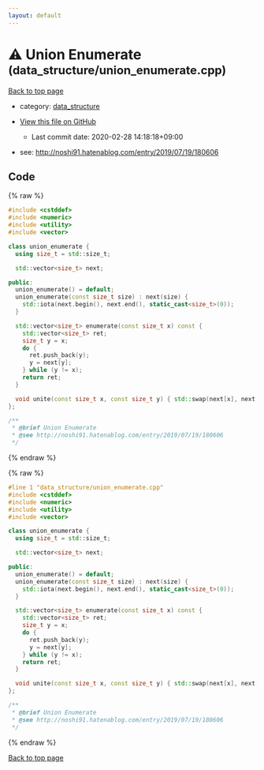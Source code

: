 ```yaml
---
layout: default
---
```


<!-- mathjax config similar to math.stackexchange -->
<script type="text/javascript" async
  src="https://cdnjs.cloudflare.com/ajax/libs/mathjax/2.7.5/MathJax.js?config=TeX-MML-AM_CHTML">
</script>
<script type="text/x-mathjax-config">
  MathJax.Hub.Config({
    TeX: { equationNumbers: { autoNumber: "AMS" }},
    tex2jax: {
      inlineMath: [ ['$','$'] ],
      processEscapes: true
    },
    "HTML-CSS": { matchFontHeight: false },
    displayAlign: "left",
    displayIndent: "2em"
  });
</script>

<script type="text/javascript" src="https://cdnjs.cloudflare.com/ajax/libs/jquery/3.4.1/jquery.min.js"></script>
<script src="https://cdn.jsdelivr.net/npm/jquery-balloon-js@1.1.2/jquery.balloon.min.js" integrity="sha256-ZEYs9VrgAeNuPvs15E39OsyOJaIkXEEt10fzxJ20+2I=" crossorigin="anonymous"></script>
<script type="text/javascript" src="../../assets/js/copy-button.js"></script>
<link rel="stylesheet" href="../../assets/css/copy-button.css" />


# :warning: Union Enumerate <small>(data_structure/union_enumerate.cpp)</small>

<a href="../../index.html">Back to top page</a>

* category: <a href="../../index.html#c8f6850ec2ec3fb32f203c1f4e3c2fd2">data_structure</a>
* <a href="{{ site.github.repository_url }}/blob/master/data_structure/union_enumerate.cpp">View this file on GitHub</a>
    - Last commit date: 2020-02-28 14:18:18+09:00


* see: <a href="http://noshi91.hatenablog.com/entry/2019/07/19/180606">http://noshi91.hatenablog.com/entry/2019/07/19/180606</a>


## Code

<a id="unbundled"></a>
{% raw %}
```cpp
#include <cstddef>
#include <numeric>
#include <utility>
#include <vector>

class union_enumerate {
  using size_t = std::size_t;

  std::vector<size_t> next;

public:
  union_enumerate() = default;
  union_enumerate(const size_t size) : next(size) {
    std::iota(next.begin(), next.end(), static_cast<size_t>(0));
  }

  std::vector<size_t> enumerate(const size_t x) const {
    std::vector<size_t> ret;
    size_t y = x;
    do {
      ret.push_back(y);
      y = next[y];
    } while (y != x);
    return ret;
  }

  void unite(const size_t x, const size_t y) { std::swap(next[x], next[y]); }
};

/**
 * @brief Union Enumerate
 * @see http://noshi91.hatenablog.com/entry/2019/07/19/180606
 */

```
{% endraw %}

<a id="bundled"></a>
{% raw %}
```cpp
#line 1 "data_structure/union_enumerate.cpp"
#include <cstddef>
#include <numeric>
#include <utility>
#include <vector>

class union_enumerate {
  using size_t = std::size_t;

  std::vector<size_t> next;

public:
  union_enumerate() = default;
  union_enumerate(const size_t size) : next(size) {
    std::iota(next.begin(), next.end(), static_cast<size_t>(0));
  }

  std::vector<size_t> enumerate(const size_t x) const {
    std::vector<size_t> ret;
    size_t y = x;
    do {
      ret.push_back(y);
      y = next[y];
    } while (y != x);
    return ret;
  }

  void unite(const size_t x, const size_t y) { std::swap(next[x], next[y]); }
};

/**
 * @brief Union Enumerate
 * @see http://noshi91.hatenablog.com/entry/2019/07/19/180606
 */

```
{% endraw %}

<a href="../../index.html">Back to top page</a>

